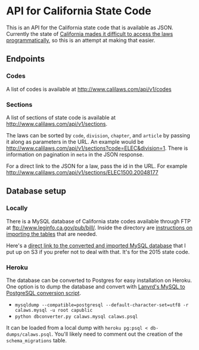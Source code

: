 # API for California State Code

This is an API for the California state code that is available as JSON. Currently the state of [California mades it difficult to access the laws programmatically](https://github.com/tylerpearson/state-code-scrapers/blob/master/ca/scrape.rb), so this is an attempt at making that easier.

## Endpoints

### Codes

A list of codes is available at http://www.calilaws.com/api/v1/codes

### Sections

A list of sections of state code is available at http://www.calilaws.com/api/v1/sections.

The laws can be sorted by `code`, `division`, `chapter`, and `article` by passing it along as parameters in the URL. An example would be http://www.calilaws.com/api/v1/sections?code=ELEC&division=1. There is information on pagination in `meta` in the JSON response.

For a direct link to the JSON for a law, pass the id in the URL. For example http://www.calilaws.com/api/v1/sections/ELEC1500.20048177

## Database setup

### Locally

There is a MySQL database of California state codes available through FTP at ftp://www.leginfo.ca.gov/pub/bill/. Inside the directory are [instructions on importing the tables](https://s3.amazonaws.com/cali-laws/pubinfo_Readme.pdf) that are needed.

Here's a [direct link to the converted and imported MySQL database](https://s3.amazonaws.com/cali-laws/calaws.mysql) that I put up on S3 if you prefer not to deal with that. It's for the 2015 state code.

### Heroku

The database can be converted to Postgres for easy installation on Heroku. One option is to dump the database and convert with [Lanyrd's MySQL to PostgreSQL conversion script](https://github.com/lanyrd/mysql-postgresql-converter).

- `mysqldump --compatible=postgresql --default-character-set=utf8 -r calaws.mysql -u root capublic`
- `python dbconverter.py calaws.mysql calaws.psql`

It can be loaded from a local dump with `heroku pg:psql < db-dumps/calaws.psql`. You'll likely need to comment out the creation of the `schema_migrations` table.


